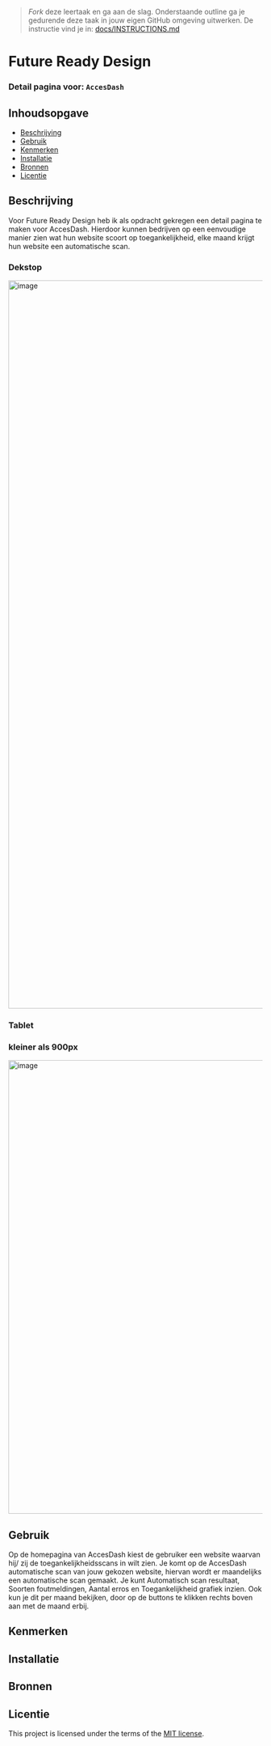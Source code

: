 > _Fork_ deze leertaak en ga aan de slag. Onderstaande outline ga je gedurende deze taak in jouw eigen GitHub omgeving uitwerken. De instructie vind je in: [docs/INSTRUCTIONS.md](docs/INSTRUCTIONS.md)

# Future Ready Design
### Detail pagina voor: `AccesDash`
<!-- Geef je project een titel en schrijf in één zin wat het is -->

## Inhoudsopgave

  * [Beschrijving](#beschrijving)
  * [Gebruik](#gebruik)
  * [Kenmerken](#kenmerken)
  * [Installatie](#installatie)
  * [Bronnen](#bronnen)
  * [Licentie](#licentie)

## Beschrijving
Voor Future Ready Design heb ik als opdracht gekregen een detail pagina te maken voor AccesDash. Hierdoor kunnen bedrijven op een eenvoudige manier zien wat hun website scoort op toegankelijkheid, elke maand krijgt hun website een automatische scan.

### Dekstop
<img width="1440" alt="image" src="https://github.com/Lmikkers/proof-of-concept/assets/94455811/f396ca6e-259e-4cc7-b2f4-1b7767d3133a">


### Tablet

### kleiner als 900px 
<img width="897" alt="image" src="https://github.com/Lmikkers/proof-of-concept/assets/94455811/d0667ab6-82d1-45f3-aadf-28db48a6372f">

<!-- Bij Beschrijving staat kort beschreven wat voor project het is en wat je hebt gemaakt -->
<!-- Voeg een mooie poster visual toe 📸 -->
<!-- Voeg een link toe naar Github Pages 🌐-->

## Gebruik
<!-- Bij Gebruik staat de user story, hoe het werkt en wat je er mee kan. -->
Op de homepagina van AccesDash kiest de gebruiker een website waarvan hij/ zij de toegankelijkheidsscans in wilt zien. Je komt op de AccesDash automatische scan van jouw gekozen website, hiervan wordt er maandelijks een automatische scan gemaakt. Je kunt Automatisch scan resultaat, Soorten foutmeldingen, Aantal erros en Toegankelijkheid grafiek inzien. Ook kun je dit per maand bekijken, door op de buttons te klikken rechts boven aan met de maand erbij. 

## Kenmerken
<!-- Bij Kenmerken staat welke technieken zijn gebruikt en hoe. Wat is de HTML structuur? Wat zijn de belangrijkste dingen in CSS? Wat is er met JS gedaan en hoe? Misschien heb je iets met NodeJS gedaan, of heb je een framwork of library gebruikt? -->

## Installatie
<!-- Bij Instalatie staat hoe een andere developer aan jouw repo kan werken -->

## Bronnen

## Licentie

This project is licensed under the terms of the [MIT license](./LICENSE).
